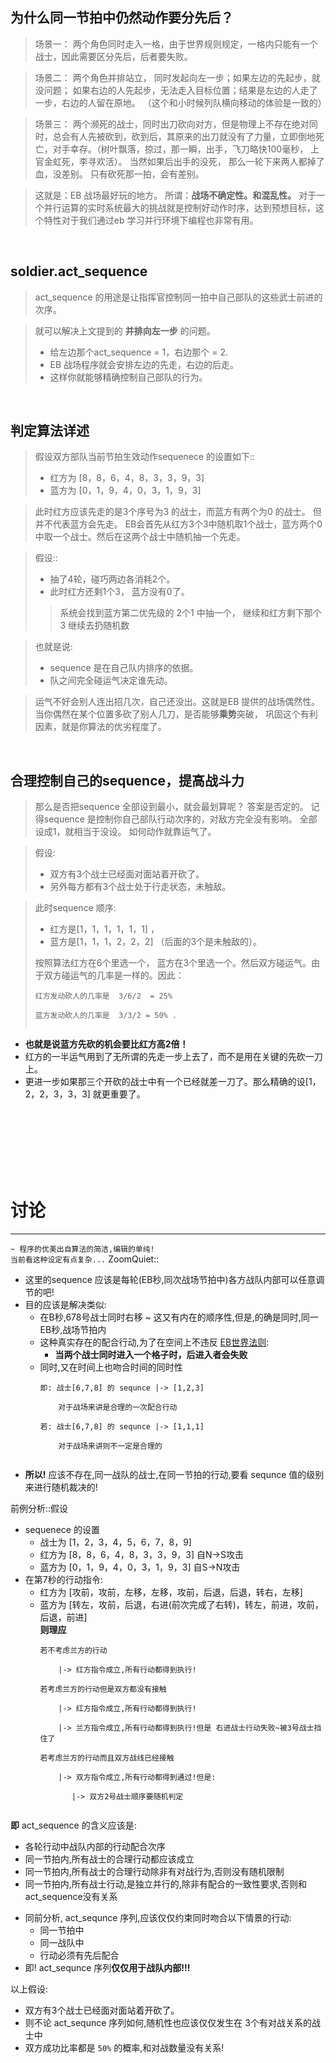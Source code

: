 ## 为什么同一节拍中仍然动作要分先后？ ##

> 场景一： 两个角色同时走入一格，由于世界规则规定，一格内只能有一个战士，因此需要区分先后，后者要失败。

> 场景二： 两个角色并排站立， 同时发起向左一步；如果左边的先起步，就没问题； 如果右边的人先起步，无法走入目标位置；结果是左边的人走了一步，右边的人留在原地。 （这个和小时候列队横向移动的体验是一致的）

> 场景三： 两个濒死的战士，同时出刀砍向对方，但是物理上不存在绝对同时，总会有人先被砍到，砍到后，其原来的出刀就没有了力量，立即倒地死亡，对手幸存。（树叶飘落，掠过，那一瞬，出手，飞刀略快100毫秒， 上官金虹死，李寻欢活）。 当然如果后出手的没死， 那么一轮下来两人都掉了血，没差别。 只有砍死那一拍，会有差别。

> 这就是：EB 战场最好玩的地方。 所谓：**战场不确定性。和混乱性。** 对于一个并行运算的实时系统最大的挑战就是控制好动作时序，达到预想目标，这个特性对于我们通过eb 学习并行环境下编程也非常有用。

<br>

<h2>soldier.act_sequence</h2>

<blockquote>act_sequence 的用途是让指挥官控制同一拍中自己部队的这些武士前进的次序。</blockquote>

<blockquote>就可以解决上文提到的 <b>并排向左一步</b> 的问题。<br>
<ul><li>给左边那个act_sequence = 1，右边那个 = 2.<br>
</li><li>EB 战场程序就会安排左边的先走，右边的后走。<br>
</li><li>这样你就能够精确控制自己部队的行为。</li></ul></blockquote>


<br>
<h2>判定算法详述</h2>

<blockquote>假设双方部队当前节拍生效动作sequenece 的设置如下::<br>
<ul><li>红方为 [8，8，6，4，8，3，3，9，3]<br>
</li><li>蓝方为 [0，1，9，4，0，3，1，9，3]</li></ul></blockquote>

<blockquote>此时红方应该先走的是3个序号为3 的战士，而蓝方有两个为0 的战士。 但并不代表蓝方会先走。 EB会首先从红方3个3中随机取1个战士，蓝方两个0 中取一个战士。然后在这两个战士中随机抽一个先走。</blockquote>

<blockquote>假设::<br>
<ul><li>抽了4轮，碰巧两边各消耗2个。<br>
</li><li>此时红方还剩1个3， 蓝方没有0了。<br>
</li></ul><blockquote>系统会找到蓝方第二优先级的 2个1 中抽一个， 继续和红方剩下那个3 继续去扔随机数</blockquote></blockquote>

<blockquote>也就是说:<br>
<ul><li>sequence 是在自己队内排序的依据。<br>
</li><li>队之间完全碰运气决定谁先动。</li></ul></blockquote>

<blockquote>运气不好会别人连出招几次，自己还没出。这就是EB 提供的战场偶然性。 当你偶然在某个位置多砍了别人几刀，是否能够<b>乘势</b>突破， 巩固这个有利因素，就是你算法的优劣程度了。</blockquote>

<br>
<h2>合理控制自己的sequence，提高战斗力</h2>

<blockquote>那么是否把sequence 全部设到最小，就会最划算呢？  答案是否定的。 记得sequence 是控制你自己部队行动次序的，对敌方完全没有影响。 全部设成1，就相当于没设。 如何动作就靠运气了。</blockquote>

<blockquote>假设:<br>
<ul><li>双方有3个战士已经面对面站着开砍了。<br>
</li><li>另外每方都有3个战士处于行走状态，未触敌。</li></ul></blockquote>

<blockquote>此时sequence 顺序:<br>
<ul><li>红方是[1，1，1，1，1，1] ，<br>
</li><li>蓝方是[1，1，1，2，2，2]  （后面的3个是未触敌的）。<br>
</li></ul>按照算法红方在6个里选一个， 蓝方在3个里选一个。然后双方碰运气。由于双方碰运气的几率是一样的。因此：<br>
<pre><code>红方发动砍人的几率是  3/6/2  = 25%   <br>
蓝方发动砍人的几率是  3/3/2 = 50% .   <br>
</code></pre>
</blockquote><ul><li><b>也就是说蓝方先砍的机会要比红方高2倍！</b>
</li><li>红方的一半运气用到了无所谓的先走一步上去了，而不是用在关键的先砍一刀上。<br>
</li><li>更进一步如果那三个开砍的战士中有一个已经就差一刀了。那么精确的设[1，2，2，3，3，3] 就更重要了。</li></ul>


<br /><br /><br /><br /><br /><br />
<h1>讨论</h1>
<hr />

<code>~ 程序的优美出自算法的简洁,编辑的单纯! 当前看这种设定有点复杂...</code>
ZoomQuiet::<br>
<ul><li>这里的sequence 应该是每轮(EB秒,同次战场节拍中)各方战队内部可以任意调节的吧!<br>
</li><li>目的应该是解决类似:<br>
<ul><li>在B秒,678号战士同时右移 ~ 这又有内在的顺序性,但是,的确是同时,同一EB秒,战场节拍内<br>
</li><li>这种真实存在的配合行动,为了在空间上不违反 <a href='ErlBattleRule.md'>EB世界法则</a>:<br>
<ul><li><b>当两个战士同时进入一个格子时，后进入者会失败</b>
</li></ul></li><li>同时,又在时间上也吻合时间的同时性<br>
<pre><code>即: 战士[6,7,8] 的 sequnce |-&gt; [1,2,3]<br>
    对于战场来讲是合理的一次配合行动<br>
若: 战士[6,7,8] 的 sequnce |-&gt; [1,1,1]<br>
    对于战场来讲则不一定是合理的<br>
</code></pre>
</li></ul></li><li><b>所以!</b> 应该不存在,同一战队的战士,在同一节拍的行动,要看 sequnce 值的级别来进行随机裁决的!</li></ul>

前例分析::假设<br>
<ul><li>sequenece 的设置<br>
<ul><li>战士为 [1，2，3，4，5，6，7，8，9]<br>
</li><li>红方为 [8，8，6，4，8，3，3，9，3] 自N->S攻击<br>
</li><li>蓝方为 [0，1，9，4，0，3，1，9，3] 自S->N攻击<br>
</li></ul></li><li>在第7秒的行动指令:<br>
<ul><li>红方为 [攻前，攻前，左移，左移，攻前，后退，后退，转右，左移]<br>
</li><li>蓝方为 [转左，攻前，后退，右进(前次完成了右转)，转左，前进，攻前，后退，前进]<br>
<b>则理应</b>
<pre><code>若不考虑兰方的行动 <br>
    |-&gt; 红方指令成立,所有行动都得到执行!<br>
若考虑兰方的行动但是双方都没有接触 <br>
    |-&gt; 红方指令成立,所有行动都得到执行!<br>
    |-&gt; 兰方指令成立,所有行动都得到执行!但是 右进战士行动失败~被3号战士挡住了<br>
若考虑兰方的行动而且双方战线已经接触<br>
    |-&gt; 双方指令成立,所有行动都得到通过!但是:<br>
       |-&gt; 双方2号战士顺序要随机判定<br>
</code></pre></li></ul></li></ul>

<b>即</b> act_sequence 的含义应该是:<br>
<ul><li>各轮行动中战队内部的行动配合次序<br>
</li><li>同一节拍内,所有战士的合理行动都应该成立<br>
</li><li>同一节拍内,所有战士的合理行动除非有对战行为,否则没有随机限制<br>
</li><li>同一节拍内,所有战士行动,是独立并行的,除非有配合的一致性要求,否则和act_sequence没有关系</li></ul>


<ul><li>同前分析, act_sequnce 序列,应该仅仅约束同时吻合以下情景的行动:<br>
<ul><li>同一节拍中<br>
</li><li>同一战队中<br>
</li><li>行动必须有先后配合<br>
</li></ul></li><li>即! act_sequnce 序列<b>仅仅用于战队内部!!!</b></li></ul>

以上假设:<br>
<ul><li>双方有3个战士已经面对面站着开砍了。<br>
</li><li>则不论 act_sequnce 序列如何,随机性也应该仅仅发生在 3个有对战关系的战士中<br>
</li><li>双方成功比率都是 <code>50%</code> 的概率,和对战数量没有关系!</li></ul>


